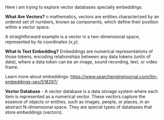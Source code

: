 Here i am trying to explore vector databases specially embeddings.

**What Are Vectors?**
n mathematics, vectors are entities characterized by an ordered set of numbers, known as components, which define their position within a vector space.

A straightforward example is a vector in a two-dimensional space, represented by its coordinates 
(x,y).

**What Is Text Embedding?**
Embeddings are numerical representations of those tokens, encoding relationships between any data tokens (units of data), where a data token can be an image, sound recording, text, or video frame.

Learn more about embeddings: https://www.searchenginejournal.com/llm-embeddings-seo/518297/

**Vector Database** - A vector database is a data storage system where each item is represented as a numerical vector. These vectors capture the essence of objects or entities, such as images, people, or places, in an abstract N-dimensional space.
  They are special types of databases that store embeddings (vectors).
